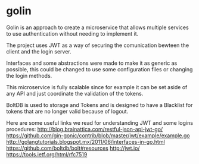 # golin

Golin is an approach to create a microservice that allows multiple services to use authentication without needing to implement it.

The project uses JWT as a way of securing the comunication bewteen the client and the login server. 

Interfaces and some abstractions were made to make it as generic as possible, this could be changed to use some configuration files or changing the login methods.

This microservice is fully scalable since for example it can be set aside of any API and just coordinate the validation of the tokens.

BoltDB is used to storage and Tokens and is designed to have a Blacklist for tokens that are no longer valid because of logout.

Here are some useful links we read for understanding JWT and some logins procedures:
  http://blog.brainattica.com/restful-json-api-jwt-go/
  https://github.com/gin-gonic/contrib/blob/master/jwt/example/example.go
  http://golangtutorials.blogspot.mx/2011/06/interfaces-in-go.html
  https://github.com/boltdb/bolt#resources
  http://jwt.io/
  https://tools.ietf.org/html/rfc7519
  
